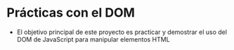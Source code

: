# Prácticas con el DOM

 - El objetivo principal de este proyecto es practicar y demostrar el uso del DOM de JavaScript para manipular elementos HTML